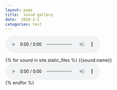 ```yaml
---
layout: page
title:  sound gallery
date:  2018-3-1                  
categories: test                  
---
```

  
 <html>
 <body>
  
  <audio controls preload="metadata" style=" width:300px;">
  some
	<source src="{{ site.url}}/audio/some.mp3" type="audio/mpeg">
	Your browser does not support the audio element.
</audio><br />


 {% for sound in site.static_files %}
 {{sound.name}}
 <br />
 <audio controls preload="metadata" style=" width:300px;">
  <source src="{{ site.url}}{{sound.path }}" type="audio/mpeg">
     Your browser does not support the audio element.
   {% if sound.path contains '/audio' %}
    <source src="{{ site.url}}{{sound.path }}" type="audio/mpeg">
     Your browser does not support the audio element.
   {% endif %} 
   </audio>                     
 {% endfor %}                      
  
 
 </body>
 </html>

